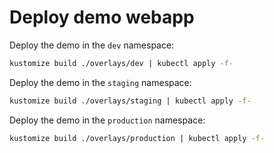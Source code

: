# Deploy demo webapp 

Deploy the demo in the `dev` namespace:

```bash
kustomize build ./overlays/dev | kubectl apply -f-
```

Deploy the demo in the `staging` namespace:

```bash
kustomize build ./overlays/staging | kubectl apply -f-
```

Deploy the demo in the `production` namespace:

```bash
kustomize build ./overlays/production | kubectl apply -f-
```
